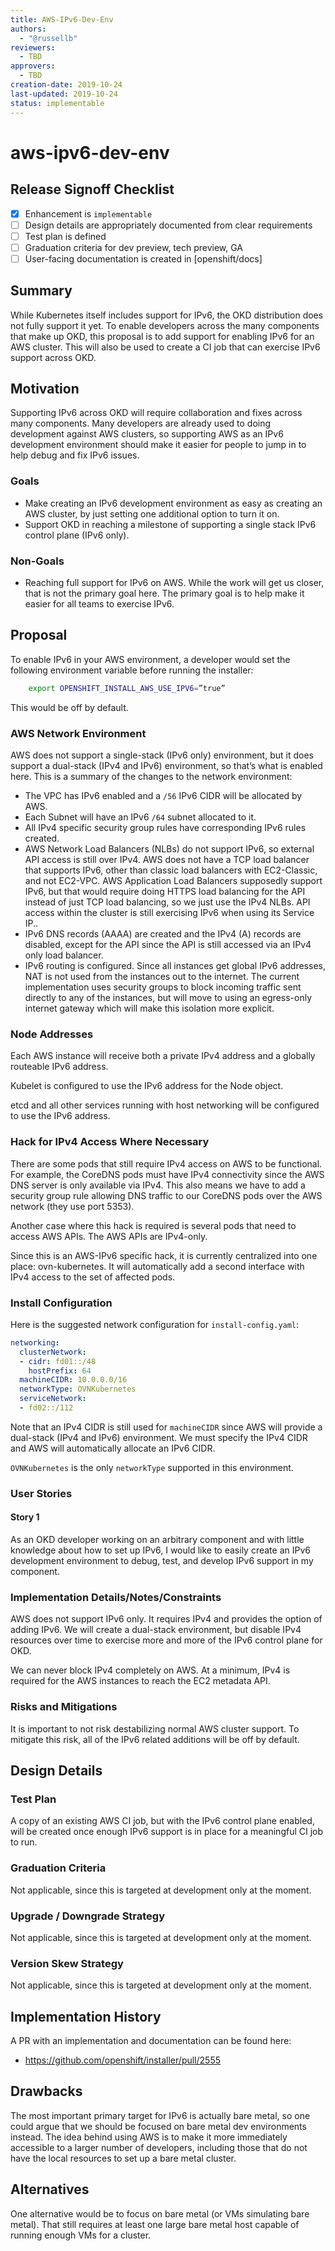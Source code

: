 ```yaml
---
title: AWS-IPv6-Dev-Env
authors:
  - "@russellb"
reviewers:
  - TBD
approvers:
  - TBD
creation-date: 2019-10-24
last-updated: 2019-10-24
status: implementable
---
```


# aws-ipv6-dev-env

## Release Signoff Checklist

- [x] Enhancement is `implementable`
- [ ] Design details are appropriately documented from clear requirements
- [ ] Test plan is defined
- [ ] Graduation criteria for dev preview, tech preview, GA
- [ ] User-facing documentation is created in [openshift/docs]

## Summary

While Kubernetes itself includes support for IPv6, the OKD distribution does
not fully support it yet.  To enable developers across the many components that
make up OKD, this proposal is to add support for enabling IPv6 for an AWS
cluster.  This will also be used to create a CI job that can exercise IPv6
support across OKD.

## Motivation

Supporting IPv6 across OKD will require collaboration and fixes across many
components.  Many developers are already used to doing development against AWS
clusters, so supporting AWS as an IPv6 development environment should make it
easier for people to jump in to help debug and fix IPv6 issues.

### Goals

* Make creating an IPv6 development environment as easy as creating an AWS
  cluster, by just setting one additional option to turn it on.
* Support OKD in reaching a milestone of supporting a single stack IPv6 control
  plane (IPv6 only).

### Non-Goals

* Reaching full support for IPv6 on AWS.  While the work will get us closer,
  that is not the primary goal here.  The primary goal is to help make it
  easier for all teams to exercise IPv6.

## Proposal

To enable IPv6 in your AWS environment, a developer would set the following
environment variable before running the installer:

```bash
    export OPENSHIFT_INSTALL_AWS_USE_IPV6=”true”
```

This would be off by default.

### AWS Network Environment

AWS does not support a single-stack (IPv6 only) environment, but it does
support a dual-stack (IPv4 and IPv6) environment, so that’s what is enabled
here.  This is a summary of the changes to the network environment:

* The VPC has IPv6 enabled and a `/56` IPv6 CIDR will be allocated by AWS.
* Each Subnet will have an IPv6 `/64` subnet allocated to it.
* All IPv4 specific security group rules have corresponding IPv6 rules created.
* AWS Network Load Balancers (NLBs) do not support IPv6, so external API access
  is still over IPv4.  AWS does not have a TCP load balancer that supports
  IPv6, other than classic load balancers with EC2-Classic, and not EC2-VPC.
  AWS Application Load Balancers supposedly support IPv6, but that would
  require doing HTTPS load balancing for the API instead of just TCP load
  balancing, so we just use the IPv4 NLBs.  API access within the cluster is
  still exercising IPv6 when using its Service IP..
* IPv6 DNS records (AAAA) are created and the IPv4 (A) records are disabled,
  except for the API since the API is still accessed via an IPv4 only load
  balancer.
* IPv6 routing is configured.  Since all instances get global IPv6 addresses,
  NAT is not used from the instances out to the internet.  The current
  implementation uses security groups to block incoming traffic sent directly
  to any of the instances, but will move to using an egress-only internet
  gateway which will make this isolation more explicit.

### Node Addresses

Each AWS instance will receive both a private IPv4 address and a globally
routeable IPv6 address.

Kubelet is configured to use the IPv6 address for the Node object.

etcd and all other services running with host networking will be configured to
use the IPv6 address.

### Hack for IPv4 Access Where Necessary

There are some pods that still require IPv4 access on AWS to be functional.
For example, the CoreDNS pods must have IPv4 connectivity since the AWS DNS
server is only available via IPv4.  This also means we have to add a security
group rule allowing DNS traffic to our CoreDNS pods over the AWS network (they
use port 5353).

Another case where this hack is required is several pods that need to access
AWS APIs.  The AWS APIs are IPv4-only.

Since this is an AWS-IPv6 specific hack, it is currently centralized into one
place: ovn-kubernetes.  It will automatically add a second interface with IPv4
access to the set of affected pods.

### Install Configuration

Here is the suggested network configuration for `install-config.yaml`:

```yaml
networking:
  clusterNetwork:
  - cidr: fd01::/48
    hostPrefix: 64
  machineCIDR: 10.0.0.0/16
  networkType: OVNKubernetes
  serviceNetwork:
  - fd02::/112
```

Note that an IPv4 CIDR is still used for `machineCIDR` since AWS will provide a
dual-stack (IPv4 and IPv6) environment.  We must specify the IPv4 CIDR and AWS
will automatically allocate an IPv6 CIDR.

`OVNKubernetes` is the only `networkType` supported in this environment.

### User Stories

#### Story 1

As an OKD developer working on an arbitrary component and with little knowledge
about how to set up IPv6, I would like to easily create an IPv6 development
environment to debug, test, and develop IPv6 support in my component.

### Implementation Details/Notes/Constraints

AWS does not support IPv6 only.  It requires IPv4 and provides the option of
adding IPv6.  We will create a dual-stack environment, but disable IPv4
resources over time to exercise more and more of the IPv6 control plane for
OKD.

We can never block IPv4 completely on AWS.  At a minimum, IPv4 is required for
the AWS instances to reach the EC2 metadata API.

### Risks and Mitigations

It is important to not risk destabilizing normal AWS cluster support.  To
mitigate this risk, all of the IPv6 related additions will be off by default.

## Design Details

### Test Plan

A copy of an existing AWS CI job, but with the IPv6 control plane enabled, will
be created once enough IPv6 support is in place for a meaningful CI job to run.

### Graduation Criteria

Not applicable, since this is targeted at development only at the moment.

### Upgrade / Downgrade Strategy

Not applicable, since this is targeted at development only at the moment.

### Version Skew Strategy

Not applicable, since this is targeted at development only at the moment.

## Implementation History

A PR with an implementation and documentation can be found here:

* <https://github.com/openshift/installer/pull/2555>

## Drawbacks

The most important primary target for IPv6 is actually bare metal, so one could
argue that we should be focused on bare metal dev environments instead.  The
idea behind using AWS is to make it more immediately accessible to a larger
number of developers, including those that do not have the local resources to
set up a bare metal cluster.

## Alternatives

One alternative would be to focus on bare metal (or VMs simulating bare metal).
That still requires at least one large bare metal host capable of running
enough VMs for a cluster.
